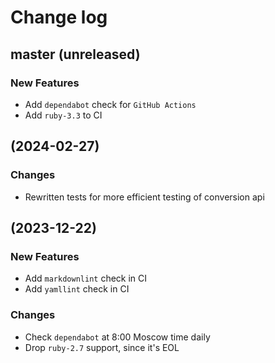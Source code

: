 # Change log

## master (unreleased)

### New Features

* Add `dependabot` check for `GitHub Actions`
* Add `ruby-3.3` to CI

## (2024-02-27)

### Changes

* Rewritten tests for more efficient testing of conversion api

## (2023-12-22)

### New Features

* Add `markdownlint` check in CI
* Add `yamllint` check in CI

### Changes

* Check `dependabot` at 8:00 Moscow time daily
* Drop `ruby-2.7` support, since it's EOL
